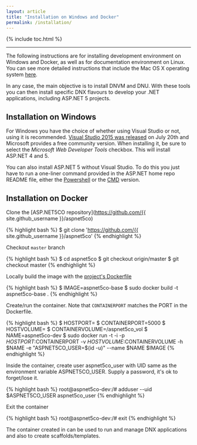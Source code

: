```yaml
---
layout: article
title: "Installation on Windows and Docker"
permalink: /installation/
---
```


{% include toc.html %}

- - -

The following instructions are for installing development environment on
Windows and Docker, as well as for documentation environment on Linux. You can
see more detailed instructions that include the Mac OS X operating system
[here](http://docs.asp.net/en/latest/getting-started/index.html).

In any case, the main objective is to install DNVM and DNU. With these tools
you can then install specific DNX flavours to develop your .NET applications,
including ASP.NET 5 projects.

## Installation on Windows

For Windows you have the choice of whether using Visual Studio or not, using it
is recommended. [Visual Studio 2015 was
released](https://www.visualstudio.com/en-us/news/vs2015-vs.aspx) on July 20th
and Microsoft provides a free community version. When installing it, be sure to
select the *Microsoft Web Developer Tools* checkbox. This will install ASP.NET
4 and 5.

You can also install ASP.NET 5 without Visual Studio. To do this you just have
to run a one-liner command provided in the ASP.NET home repo README file,
either the [Powershell](https://github.com/aspnet/home#powershell) or the
[CMD](https://github.com/aspnet/home#cmd) version.

## Installation on Docker

Clone the [ASP.NET5CO repository](https://github.com/{{ site.github_username }}/aspnet5co)

{% highlight bash %}
$ git clone 'https://github.com/{{ site.github_username }}/aspnet5co'
{% endhighlight %}

Checkout `master` branch

{% highlight bash %}
$ cd aspnet5co
$ git checkout origin/master
$ git checkout master
{% endhighlight %}

Locally build the image with the [project's
Dockerfile](https://github.com/lopezpdvn/aspnet5co/blob/master/Dockerfile)

{% highlight bash %}
$ IMAGE=aspnet5co-base
$ sudo docker build -t aspnet5co-base .
{% endhighlight %}

Create/run the container. Note that `CONTAINERPORT` matches the PORT in the
Dockerfile.

{% highlight bash %}
$ HOSTPORT=<X>
$ CONTAINERPORT=5000
$ HOSTVOLUME=<Y>
$ CONTAINERVOLUME=/aspnet5co_vol
$ NAME=aspnet5co-dev
$ sudo docker run -t -i -p $HOSTPORT:$CONTAINERPORT -v $HOSTVOLUME:$CONTAINERVOLUME -h $NAME -e "ASPNET5CO_USER=$(id -u)" --name $NAME $IMAGE
{% endhighlight %}

Inside the container, create user aspnet5co_user with UID same as the
environment variable ASPNET5CO_USER. Supply a password, it's ok to forget/lose
it.

{% highlight bash %}
root@aspnet5co-dev:/# adduser --uid $ASPNET5CO_USER aspnet5co_user
{% endhighlight %}

Exit the container

{% highlight bash %}
root@aspnet5co-dev:/# exit
{% endhighlight %}

The container created in can be used to run and manage DNX applications and
also to create scaffolds/templates.
